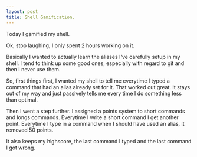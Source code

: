 ```yaml
---
layout: post
title: Shell Gamification.
---
```


Today I gamified my shell.

Ok, stop laughing, I only spent 2 hours working on it.

Basically I wanted to actually learn the aliases I've carefully setup in my shell. I tend to think up some good ones, especially with regard to git and then I never use them.

So, first things first, I wanted my shell to tell me everytime I typed a command that had an alias already set for it. That worked out great. It stays out of my way and just passively tells me every time I do something less than optimal.

Then I went a step further. I assigned a points system to short commands and longs commands. Everytime I write a short command I get another point. Everytime I type in a command when I should have used an alias, it removed 50 points.

It also keeps my highscore, the last command I typed and the last command I got wrong.
